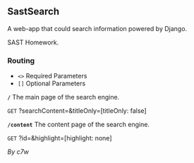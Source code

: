 ## SastSearch

A web-app that could search information powered by Django.

SAST Homework.

### Routing
+ `<>` Required Parameters
+ `[]` Optional Parameters

**`/`**
The main page of the search engine.

`GET` ?searchContent=<searchContent>&titleOnly=[titleOnly: false]

**`/content`**
The content page of the search engine.

`GET` ?id=<id>&highlight=[highlight: none]

*By c7w*


